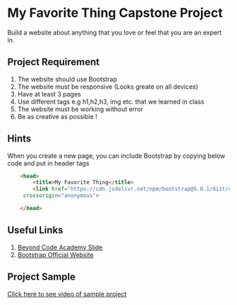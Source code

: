 # My Favorite Thing Capstone Project

Build a website about anything that you love or feel that you are an expert in.


## Project Requirement
1. The website should use Bootstrap
2. The website must be responsive (Looks greate on all devices)
3. Have at least 3 pages
4. Use different tags e.g h1,h2,h3, img etc. that we learned in class
5. The website must be working without error
6. Be as creative as possible !

## Hints
When you create a new page, you can include Bootstrap by copying below code and put in header tags 
```html
	<head>
		<title>My Favorite Thing</title>
    	<link href="https://cdn.jsdelivr.net/npm/bootstrap@5.0.1/dist/css/bootstrap.min.css" rel="stylesheet" integrity="sha384-+0n0xVW2eSR5OomGNYDnhzAbDsOXxcvSN1TPprVMTNDbiYZCxYbOOl7+AMvyTG2x"
	 crossorigin="anonymous">

	</head>
  ```

  ## Useful Links
  1.  [Beyond Code Academy Slide](https://drive.google.com/drive/folders/1yt8uQBXlII8qeNrZXgQiuDZuiLVdkR5t?usp=sharing)
  2. [Bootstrap Official Website](https://getbootstrap.com/docs/5.0/getting-started/introduction/)
  


## Project Sample
[Click here to see video of sample project](https://drive.google.com/file/d/1I2bA1-DdXH7htR2y17cCo9TwBsluQyT6/view?usp=sharing)
